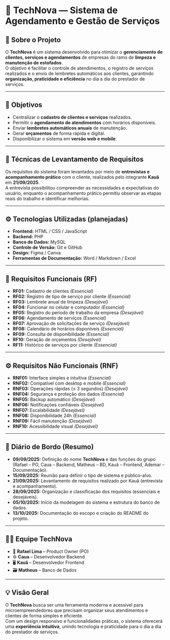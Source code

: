 # 🧼 TechNova — Sistema de Agendamento e Gestão de Serviços

## 🚀 Sobre o Projeto

O **TechNova** é um sistema desenvolvido para otimizar o **gerenciamento de clientes, serviços e agendamentos** de empresas do ramo de **limpeza e manutenção de estofados**.  
O objetivo é facilitar o controle de atendimentos, o registro de serviços realizados e o envio de lembretes automáticos aos clientes, garantindo **organização, praticidade e eficiência** no dia a dia do prestador de serviços.  

---

## 🎯 Objetivos

- Centralizar o **cadastro de clientes e serviços** realizados.  
- Permitir o **agendamento de atendimentos** com horários disponíveis.  
- Enviar **lembretes automáticos anuais** de manutenção.  
- Gerar **orçamentos** de forma rápida e digital.  
- Disponibilizar o sistema em **versão web e mobile**.  

---

## 🧠 Técnicas de Levantamento de Requisitos

Os requisitos do sistema foram levantados por meio de **entrevistas e acompanhamento prático** com o cliente, realizados pelo integrante **Kauã** em **21/09/2025**.  
A entrevista possibilitou compreender as necessidades e expectativas do usuário, enquanto o acompanhamento prático permitiu observar as etapas reais do trabalho e identificar melhorias.  

---

## ⚙️ Tecnologias Utilizadas (planejadas)

- **Frontend:** HTML / CSS / JavaScript  
- **Backend:** PHP  
- **Banco de Dados:** MySQL  
- **Controle de Versão:** Git e GitHub  
- **Design:** Figma / Canva  
- **Ferramentas de Documentação:** Word / Markdown / Excel  

---

## 🧩 Requisitos Funcionais (RF)

- **RF01:** Cadastro de clientes *(Essencial)*  
- **RF02:** Registro de tipo de serviço por cliente *(Essencial)*  
- **RF03:** Lembrete anual de limpeza *(Desejável)*  
- **RF04:** Funcionar no celular e computador *(Essencial)*  
- **RF05:** Registro do período de trabalho da empresa *(Desejável)*  
- **RF06:** Agendamento de serviços *(Essencial)*  
- **RF07:** Aprovação de solicitações de serviço *(Desejável)*  
- **RF08:** Calendário de horários disponíveis *(Essencial)*  
- **RF09:** Consulta de disponibilidade *(Essencial)*  
- **RF10:** Geração de orçamentos *(Desejável)*  
- **RF11:** Histórico de serviços por cliente *(Essencial)*  

---

## ⚙️ Requisitos Não Funcionais (RNF)

- **RNF01:** Interface simples e intuitiva *(Essencial)*  
- **RNF02:** Compatível com desktop e mobile *(Essencial)*  
- **RNF03:** Operações rápidas (≤ 3 segundos) *(Desejável)*  
- **RNF04:** Segurança e proteção dos dados *(Essencial)*  
- **RNF05:** Backup automático *(Desejável)*  
- **RNF06:** Notificações confiáveis *(Desejável)*  
- **RNF07:** Escalabilidade *(Desejável)*  
- **RNF08:** Disponibilidade 24h *(Essencial)*  
- **RNF09:** Fácil manutenção *(Desejável)*  
- **RNF10:** Acessibilidade visual *(Desejável)*  

---

## 📆 Diário de Bordo (Resumo)

- **09/09/2025:** Definição do nome **TechNova** e das funções do grupo (Rafael – PO, Caua – Backend, Matheus – BD, Kauã – Frontend, Ademar – Documentação).  
- **15/09/2025:** Reunião para definir o tipo de sistema e público-alvo.  
- **21/09/2025:** Levantamento de requisitos realizado por Kauã (entrevista e acompanhamento).  
- **28/09/2025:** Organização e classificação dos requisitos (essenciais e desejáveis).  
- **05/10/2025:** Início da modelagem do sistema e estrutura do banco de dados.  
- **13/10/2025:** Documentação do escopo e criação do README do projeto.  

---

## 🧑‍💻 Equipe TechNova

- 🧠 **Rafael Lima** – Product Owner (PO)  
- ⚙️ **Caua** – Desenvolvedor Backend  
- 🖥️ **Kauã** – Desenvolvedor Frontend  
- 🗃️ **Matheus** – Banco de Dados  

---

## 💡 Visão Geral

O **TechNova** busca ser uma ferramenta moderna e acessível para microempreendedores que precisam organizar seus atendimentos e clientes de forma simples e eficiente.  
Com um design responsivo e funcionalidades práticas, o sistema oferecerá uma **experiência intuitiva**, unindo tecnologia e praticidade para o dia a dia do prestador de serviços.
